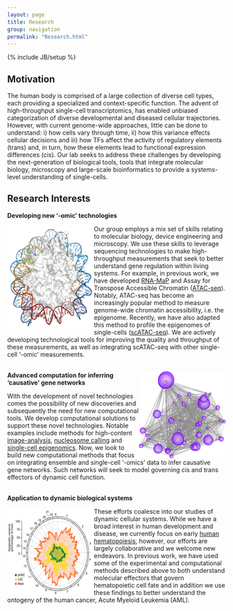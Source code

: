 ```yaml
---
layout: page
title: Research
group: navigation
permalink: "Research.html"
---
```

{% include JB/setup %}

Motivation
----------

The human body is comprised of a large collection of diverse cell types, each providing a specialized and context-specific function. The advent of high-throughput single-cell transcriptomics, has enabled unbiased categorization of diverse developmental and diseased cellular trajectories. However, with current genome-wide approaches, little can be done to understand: i) how cells vary through time, ii) how this variance effects cellular decisions and iii) how TFs affect the activity of regulatory elements (trans) and, in turn, how these elements lead to functional expression differences (cis). Our lab seeks to address these challenges by developing the next-generation of biological tools, tools that integrate molecular biology, microscopy and large-scale bioinformatics to provide a systems-level understanding of single-cells.


Research Interests
------------------

<B> Developing new ‘-omic’ technologies </B>

<img alt="nucleosome-small" align="left" src="media/research/nucleosome-small.jpg" width="200" height="240"/>

Our group employs a mix set of skills relating to molecular biology, device engineering and microscopy. We use these skills to leverage sequencing technologies to make high-throughput measurements that seek to better understand gene regulation within living systems. For example, in previous work, we have developed <a href="http://www.nature.com/nbt/journal/v32/n6/abs/nbt.2880.html" target="_blank">RNA-MaP</a> and Assay for Transpose Accessible Chromatin (<a href="http://www.nature.com/nmeth/journal/v10/n12/abs/nmeth.2688.html" target="_blank">ATAC-seq</a>). Notably, ATAC-seq has become an increasingly popular method to measure genome-wide chromatin accessibility, i.e. the epigenome. Recently, we have also adapted this method to profile the epigenomes of single-cells (<a href="http://www.nature.com/nature/journal/v523/n7561/full/nature14590.html" target="_blank">scATAC-seq</a>). We are actively developing technological tools for improving the quality and throughput of these measurements, as well as integrating scATAC-seq with other single-cell ‘-omic’ measurements.
<br><br>

<img alt="network" align="right" src="media/research/network.jpg" width="200" height="200"/>

<B> Advanced computation for inferring ‘causative’ gene networks </B>

With the development of novel technologies comes the possibility of new discoveries and subsequently the need for new computational tools. We develop computational solutions to support these novel technologies. Notable examples include methods for high-content <a href="http://www.nature.com/nbt/journal/v32/n6/abs/nbt.2880.html" target="_blank">image-analysis</a>, <a href="http://genome.cshlp.org/content/early/2015/08/27/gr.192294.115" target="_blank">nucleosome calling</a> and <a href="http://www.nature.com/nature/journal/v523/n7561/full/nature14590.html" target="_blank">single-cell epigenomics</a>. Now, we look to build new computational methods that focus on integrating ensemble and single-cell ‘-omics’ data to infer causative gene networks. Such networks will seek to model governing cis and trans effectors of dynamic cell function.
<br><br>

<B> Application to dynamic biological systems </B>

<img alt="aml-variance" align="left" src="media/research/aml-variance.jpg" width="200" height="200"/>

These efforts coalesce into our studies of dynamic cellular systems. While we have a broad interest in  human development and disease, we currently focus on early <a href="http://www.nature.com/ng/journal/v48/n10/full/ng.3646.html" target="_blank">human hematopoiesis</a>, however, our efforts are largely collaborative and we welcome new endeavors. In previous work, we have used some of the experimental and computational methods described above to both understand molecular effectors that govern hematopoietic cell fate and in addition we use these findings to better understand the ontogeny of the human cancer, Acute Myeloid Leukemia (AML).
<br><br>
